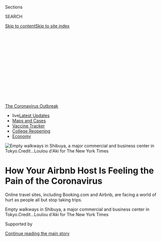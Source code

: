 <div id="app">

<div>

<div>

<div>

<div class="NYTAppHideMasthead css-ikk3s8 e1suatyy0">

<div class="section css-133zg39 e1suatyy2">

<div class="css-eph4ug er09x8g0">

<div class="css-6n7j50">

</div>

<span class="css-1dv1kvn">Sections</span>

<div class="css-10488qs">

<span class="css-1dv1kvn">SEARCH</span>

</div>

[Skip to content](#site-content)[Skip to site
index](#site-index)

</div>

<div class="css-10698na e1huz5gh0">

</div>

</div>

</div>

</div>

<div data-aria-hidden="false">

<div id="site-content" data-role="main">

<div>

<div class="css-1aor85t" style="opacity:0.000000001;z-index:-1;visibility:hidden">

<div class="css-1hqnpie">

<div class="css-epjblv">

<span class="css-17xtcya">[Technology](/section/technology)</span><span class="css-x15j1o">|</span><span class="css-fwqvlz">How
Your Airbnb Host Is Feeling the Pain of the
Coronavirus</span>

</div>

<div class="css-k008qs">

<div class="css-1iwv8en">

<span class="css-18z7m18"></span>

<div>

</div>

</div>

<span class="css-1n6z4y">https://nyti.ms/39ETpDX</span>

<div class="css-1705lsu">

<div class="css-4xjgmj">

<div class="css-4skfbu" data-role="toolbar" data-aria-label="Social Media Share buttons, Save button, and Comments Panel with current comment count" data-testid="share-tools">

  - 
  - 
  - 
  - 
    
    <div class="css-6n7j50">
    
    </div>

  - 

</div>

</div>

</div>

</div>

</div>

</div>

<div id="NYT_TOP_BANNER_REGION" class="css-11qgg8s">

<div>

<div id="styln-prism-menu-1592847958612" class="section interactive-content interactive-size-medium css-1du2ztb">

<div class="css-17ih8de interactive-body">

<div id="scroll-container" class="css-1gj85ro">

[<span class="styln-title-wrap"><span class="css-1pje3qr">The
Coronavirus</span><span class="css-1pje3qr">
Outbreak</span></span>](https://www.nytimes3xbfgragh.onion/news-event/coronavirus?action=click&pgtype=Article&state=default&region=TOP_BANNER&context=storylines_menu)

  - <span class="css-kqxiym" data-emphasize="true">live</span>[Latest
    Updates](https://www.nytimes3xbfgragh.onion/2020/08/03/world/coronavirus-covid-19.html?action=click&pgtype=Article&state=default&region=TOP_BANNER&context=storylines_menu)
  - [Maps and
    Cases](https://www.nytimes3xbfgragh.onion/interactive/2020/us/coronavirus-us-cases.html?action=click&pgtype=Article&state=default&region=TOP_BANNER&context=storylines_menu)
  - [Vaccine
    Tracker](https://www.nytimes3xbfgragh.onion/interactive/2020/science/coronavirus-vaccine-tracker.html?action=click&pgtype=Article&state=default&region=TOP_BANNER&context=storylines_menu)
  - [College
    Reopening](https://www.nytimes3xbfgragh.onion/2020/08/02/us/covid-college-reopening.html?action=click&pgtype=Article&state=default&region=TOP_BANNER&context=storylines_menu)
  - [Economy](https://www.nytimes3xbfgragh.onion/live/2020/08/03/business/stock-market-today-coronavirus?action=click&pgtype=Article&state=default&region=TOP_BANNER&context=storylines_menu)

</div>

</div>

</div>

</div>

</div>

<div id="fullBleedHeaderContent">

<div class="css-9fsmc8">

![<span class="css-16f3y1r e13ogyst0" data-aria-hidden="true">Empty
walkways in Shibuya, a major commercial and business center in
Tokyo.</span><span class="css-cnj6d5 e1z0qqy90" itemprop="copyrightHolder"><span class="css-1ly73wi e1tej78p0">Credit...</span><span><span>Loulou
d'Aki for The New York
Times</span></span></span>](https://static01.graylady3jvrrxbe.onion/images/2020/03/10/business/10airbnb/merlin_170301099_797a4ae7-489f-4af6-90c3-ae770228117a-articleLarge.jpg?quality=75&auto=webp&disable=upscale)

</div>

<div class="css-1pumfk">

<div class="css-1vkm6nb ehdk2mb0">

# How Your Airbnb Host Is Feeling the Pain of the Coronavirus

</div>

Online travel sites, including Booking.com and Airbnb, are facing a
world of hurt as people all but stop taking trips.

</div>

<div class="css-nwzfg5 e1gnum310">

<span class="css-1f9pvn2 technology">Empty walkways in Shibuya, a major
commercial and business center in
Tokyo.</span><span class="css-cnj6d5 e1z0qqy90" itemprop="copyrightHolder"><span class="css-1ly73wi e1tej78p0">Credit...</span><span><span>Loulou
d'Aki for The New York Times</span></span></span>

</div>

<div id="sponsor-wrapper" class="css-1hyfx7x">

<div id="sponsor-slug" class="css-19vbshk">

Supported by

</div>

[Continue reading the main
story](#after-sponsor)

<div id="sponsor" class="ad sponsor-wrapper" style="text-align:center;height:100%;display:block">

</div>

<div id="after-sponsor">

</div>

</div>

<div class="css-1wx1auc e1gnum311">

<div class="css-18e8msd">

<div class="css-vp77d3 epjyd6m0">

<div class="css-hus3qt ey68jwv0" data-aria-hidden="true">

[![Erin
Griffith](https://static01.graylady3jvrrxbe.onion/images/2019/06/18/reader-center/author-erin-griffith/author-erin-griffith-thumbLarge.png
"Erin Griffith")](https://www.nytimes3xbfgragh.onion/by/erin-griffith)

</div>

<div class="css-1baulvz">

By [<span class="css-1baulvz last-byline" itemprop="name">Erin
Griffith</span>](https://www.nytimes3xbfgragh.onion/by/erin-griffith)

</div>

</div>

  - 
    
    <div class="css-ld3wwf e16638kd2">
    
    March 10,
    2020
    
    </div>

  - 
    
    <div class="css-4xjgmj">
    
    <div class="css-d8bdto" data-role="toolbar" data-aria-label="Social Media Share buttons, Save button, and Comments Panel with current comment count" data-testid="share-tools">
    
      - 
      - 
      - 
      - 
        
        <div class="css-6n7j50">
        
        </div>
    
      - 
    
    </div>
    
    </div>

</div>

</div>

</div>

<div class="section meteredContent css-1r7ky0e" name="articleBody" itemprop="articleBody">

<div class="css-1fanzo5 StoryBodyCompanionColumn">

<div class="css-53u6y8">

SAN FRANCISCO — Livia De Felice, who owns two vacation rental properties
and manages four others across Italy, has seen all of her bookings for
March canceled, leaving her “extremely worried,” she said.

Austin Mao, who hosts 2,000 guests a month in his Las Vegas network of
mansions, has slashed prices on the properties by 10 percent and plans
to keep cutting as visitors dwindle.

And Tracey Northcott and her husband, who manage 12 vacation apartments
in Tokyo, said the occupancy rate had gone from 80 percent to zero since
January.

“I’ve got to keep paying my mortgage somehow,” said Ms. Northcott, who
employs three full-time and five part-time cleaners and administrators
and has started dipping into her retirement savings to pay the bills.

</div>

</div>

<div class="css-1fanzo5 StoryBodyCompanionColumn">

<div class="css-53u6y8">

Ms. De Felice, Mr. Mao and Ms. Northcott are part of a network of people
behind seven million rental listings on Airbnb, the home-sharing and
rental site, who are now feeling the brunt of the coronavirus fallout.
With travel screeching to a halt in many places to limit the outbreak’s
spread, the problems facing Airbnb and other online travel sites, such
as Booking.com and VRBO, have rapidly escalated.

</div>

</div>

<div class="css-79elbk" data-testid="photoviewer-wrapper">

<div class="css-z3e15g" data-testid="photoviewer-wrapper-hidden">

</div>

<div class="css-1a48zt4 ehw59r15" data-testid="photoviewer-children">

![<span class="css-16f3y1r e13ogyst0" data-aria-hidden="true">From left,
Ashley Thredgold and Tracey Northcott, who are Airbnb hosts in Tokyo,
said occupancy of their properties went from 80 percent to
zero.</span><span class="css-cnj6d5 e1z0qqy90" itemprop="copyrightHolder"><span class="css-1ly73wi e1tej78p0">Credit...</span><span>Loulou
d'Aki for The New York
Times</span></span>](https://static01.graylady3jvrrxbe.onion/images/2020/03/10/business/10airbnb1/merlin_170278044_cbeb127c-40c8-402d-8d03-bafd34e00dd2-articleLarge.jpg?quality=75&auto=webp&disable=upscale)

</div>

</div>

<div class="css-1fanzo5 StoryBodyCompanionColumn">

<div class="css-53u6y8">

The toll that the virus is taking on the $688 billion online travel
industry is shared by airlines and big hotel chains. But unlike the
Marriotts and Hiltons or [carriers like United and
JetBlue](https://www.nytimes3xbfgragh.onion/2020/03/05/business/coronavirus-airline-industry.html),
many online travel sites are underpinned by listings from individual
homeowners and smaller hotel operators, who typically have fewer
resources to withstand a prolonged slump.

The pain is already widespread. Booking.com, which has 6.3 million
listings for “alternative accommodations,” including apartments and
vacation homes, pulled its financial forecast on Monday. The company
said worsening conditions made it impossible to “reliably quantify” the
impact of the virus on its business, which also sells hotel stays and
plane tickets.

“The world has changed, and we have to adjust,” Glenn Fogel,
Booking.com’s chief executive, said in a recent interview, adding that
his company had also pulled back on advertising.

</div>

</div>

<div class="css-1fanzo5 StoryBodyCompanionColumn">

<div class="css-53u6y8">

Expedia Group, which owns VRBO, Hotels.com and more than a dozen other
travel sites, has said it expected a $30 million to $40 million hit to
operating profit in the first quarter. The company recently laid off 12
percent of its work force, or more than 3,000 employees, which it said
was part of a previously planned restructuring.

</div>

</div>

<div class="css-79elbk" data-testid="photoviewer-wrapper">

<div class="css-z3e15g" data-testid="photoviewer-wrapper-hidden">

</div>

<div class="css-1a48zt4 ehw59r15" data-testid="photoviewer-children">

<div class="css-1xdhyk6 erfvjey0">

<span class="css-1ly73wi e1tej78p0">Image</span>

<div class="css-zjzyr8">

<div data-testid="lazyimage-container" style="height:580px">

</div>

</div>

</div>

<span class="css-16f3y1r e13ogyst0" data-aria-hidden="true">Barry
Diller, Expedia’s chairman. The company expects a drop in operating
profit of $30 million to $40 million in the first
quarter. </span><span class="css-cnj6d5 e1z0qqy90" itemprop="copyrightHolder"><span class="css-1ly73wi e1tej78p0">Credit...</span><span>Harry
Eelman for The New York Times</span></span>

</div>

</div>

<div class="css-1fanzo5 StoryBodyCompanionColumn">

<div class="css-53u6y8">

“It truly is an unknown,” Barry Diller, Expedia’s chairman, said of the
coronavirus on an investor call last month. “All we’re trying to do is
separate what we absolutely believe is the effect of the virus from our
ongoing business, so we can prepare ourselves and make that ongoing
business as strong as possible when this thing is over.”

One of the hardest hit may be Airbnb, where millions of hosts have
listed their properties for short stays since the company was founded in
2008. (Airbnb takes a cut of their fee.) Over the years, Airbnb hosts
have become increasingly sophisticated, with mini-economies springing up
to cater to the hosts’ needs for cleaning and management of the
properties. Competitors like Booking.com followed by moving into rentals
of vacation
homes.

<div id="NYT_MAIN_CONTENT_1_REGION" class="css-9tf9ac">

<div>

<div id="styln-covid-updates-markets" class="section interactive-content interactive-size-medium css-1ftcdic">

<div class="css-17ih8de interactive-body">

<div id="styln-briefing-block">

<div class="briefing-block-header-section">

# [Latest Updates: Economy](https://www.nytimes3xbfgragh.onion/live/2020/08/03/business/stock-market-today-coronavirus?action=click&pgtype=Article&state=default&region=MAIN_CONTENT_1&context=storylines_live_updates)

</div>

<div class="briefing-block-lb-items">

<div class="briefing-block-update-time">

[11h
ago](https://www.nytimes3xbfgragh.onion/live/2020/08/03/business/stock-market-today-coronavirus?action=click&pgtype=Article&state=default&region=MAIN_CONTENT_1&context=storylines_live_updates#the-chicago-fed-president-says-its-up-to-congress-to-save-the-economy)

</div>

<div>

[The Chicago Fed president says it’s up to Congress to save the
economy.](https://www.nytimes3xbfgragh.onion/live/2020/08/03/business/stock-market-today-coronavirus?action=click&pgtype=Article&state=default&region=MAIN_CONTENT_1&context=storylines_live_updates#the-chicago-fed-president-says-its-up-to-congress-to-save-the-economy)

</div>

<div class="briefing-block-update-time">

[11h
ago](https://www.nytimes3xbfgragh.onion/live/2020/08/03/business/stock-market-today-coronavirus?action=click&pgtype=Article&state=default&region=MAIN_CONTENT_1&context=storylines_live_updates#faa-says-boeing-has-effectively-mitigated-defects-in-the-737-max)

</div>

<div>

[F.A.A. says Boeing has ‘effectively mitigated’ defects in the 737
Max.](https://www.nytimes3xbfgragh.onion/live/2020/08/03/business/stock-market-today-coronavirus?action=click&pgtype=Article&state=default&region=MAIN_CONTENT_1&context=storylines_live_updates#faa-says-boeing-has-effectively-mitigated-defects-in-the-737-max)

</div>

<div class="briefing-block-update-time">

[14h
ago](https://www.nytimes3xbfgragh.onion/live/2020/08/03/business/stock-market-today-coronavirus?action=click&pgtype=Article&state=default&region=MAIN_CONTENT_1&context=storylines_live_updates#small-businesses-got-emergency-loans-but-not-what-they-expected)

</div>

<div>

[Small businesses got emergency loans, but not what they
expected.](https://www.nytimes3xbfgragh.onion/live/2020/08/03/business/stock-market-today-coronavirus?action=click&pgtype=Article&state=default&region=MAIN_CONTENT_1&context=storylines_live_updates#small-businesses-got-emergency-loans-but-not-what-they-expected)

</div>

</div>

<div class="briefing-block-footer">

<div class="briefing-block-footer-meta">

[See more
updates](https://www.nytimes3xbfgragh.onion/live/2020/08/03/business/stock-market-today-coronavirus?action=click&pgtype=Article&state=default&region=MAIN_CONTENT_1&context=storylines_live_updates)

</div>

<div class="briefing-block-briefinglinks">

<span>More live coverage:</span>
[Global](https://www.nytimes3xbfgragh.onion/2020/08/03/world/coronavirus-covid-19.html?action=click&pgtype=Article&state=default&region=MAIN_CONTENT_1&context=storylines_live_updates)

</div>

</div>

</div>

</div>

</div>

</div>

</div>

Now Airbnb finds itself on strategically tricky ground.

The San Francisco company, valued at $31 billion by private investors,
said in September that it [planned to go public this
year](https://www.nytimes3xbfgragh.onion/2019/09/19/technology/airbnb-ipo-2020.html)
— even though the initial public offering market for high-profile,
money-losing start-ups [has been
rocky](https://www.nytimes3xbfgragh.onion/2019/09/26/business/tech-ipo-market.html).
Airbnb has indicated that it planned to go public via an unusual method
known as a direct listing, where no new shares are sold. And it is under
pressure to complete a listing this year because some of its current and
former employees’ shares in the company [will otherwise
expire](https://www.nytimes3xbfgragh.onion/2019/09/20/technology/airbnb-employees-ipo-payouts.html).

The offering may now be in question. Nick Papas, an Airbnb spokesman,
would only refer to the company’s previous announcement that it planned
to go public this year. But stock market volatility and a big blow to
business from the virus may make it unthinkable for any company to go
public soon.

Last week, Brian Chesky, [Airbnb’s chief
executive](https://www.nytimes3xbfgragh.onion/2014/10/12/business/brian-chesky-of-airbnb-on-scratching-the-itch-to-create.html),
sent an email to employees outlining the company’s response to the
virus. In the message, he said Airbnb would grant some refunds to
customers and establish a $10 million fund to support Chinese rental
operators while tourism to the country, where the outbreak started, has
halted.

</div>

</div>

<div class="css-1fanzo5 StoryBodyCompanionColumn">

<div class="css-53u6y8">

“Airbnb was born during a global crisis,” Mr. Chesky wrote, referring to
the [2008 financial
crisis](https://www.nytimes3xbfgragh.onion/2008/09/19/news/19iht-19oxan-CRISIS.16311607.html)
and without mentioning the company’s I.P.O. plans. “It didn’t stop us
then, and it won’t stop us
now.”

</div>

</div>

<div class="css-79elbk" data-testid="photoviewer-wrapper">

<div class="css-z3e15g" data-testid="photoviewer-wrapper-hidden">

</div>

<div class="css-1a48zt4 ehw59r15" data-testid="photoviewer-children">

<div class="css-1xdhyk6 erfvjey0">

<span class="css-1ly73wi e1tej78p0">Image</span>

<div class="css-zjzyr8">

<div data-testid="lazyimage-container" style="height:257.77777777777777px">

</div>

</div>

</div>

<span class="css-16f3y1r e13ogyst0" data-aria-hidden="true">“Airbnb was
born during a global crisis,” Brian Chesky, the company’s chief
executive, said in a memo to employees last
week.</span><span class="css-cnj6d5 e1z0qqy90" itemprop="copyrightHolder"><span class="css-1ly73wi e1tej78p0">Credit...</span><span>Jeenah
Moon for The New York Times</span></span>

</div>

</div>

<div class="css-1fanzo5 StoryBodyCompanionColumn">

<div class="css-53u6y8">

Airbnb faces other coronavirus fallout, including a sponsorship of the
Tokyo Olympics this summer that may be in peril [if the event is
canceled](https://www.nytimes3xbfgragh.onion/2020/03/05/sports/olympics/coronavirus-tokyo.html).
The International Olympic Committee has said it is fully committed to
holding the games, and will follow the advice of the World Health
Organization.

Most of all, Airbnb is dealing with a potential decline in revenue
because travelers are canceling stays with their hosts.

Jasper Ribbers, who runs a company called Get Paid for Your Pad in
Sofia, Bulgaria, that provides coaching for Airbnb hosts, has advised
those in regions affected by the virus to reduce nightly prices, cut
costs and seek alternative uses for their spaces, like finding long-term
renters.

“Some hosts are doing events or letting local artists use the apartments
for photo shoots,” he said.

Mr. Mao, the Airbnb host in Las Vegas, began cutting prices on his
properties last month and said he would continue doing so as bookings
slowed. Each of his homes had been bringing around $10,000 a month, with
fixed costs of just $3,500. While he saw only a slight dip in bookings
in early March, he said, he expects that to deepen as fear of the
coronavirus intensifies.

</div>

</div>

<div class="css-1fanzo5 StoryBodyCompanionColumn">

<div class="css-53u6y8">

Mr. Mao said he also had stopped work at a construction business he
runs, where he employs 10 people who renovate homes for renting.

“I believe this is a harbinger of the next great recession, so I think
it’s risky to expand,” he
said.

</div>

</div>

<div class="css-79elbk" data-testid="photoviewer-wrapper">

<div class="css-z3e15g" data-testid="photoviewer-wrapper-hidden">

</div>

<div class="css-1a48zt4 ehw59r15" data-testid="photoviewer-children">

<div class="css-1xdhyk6 erfvjey0">

<span class="css-1ly73wi e1tej78p0">Image</span>

<div class="css-zjzyr8">

<div data-testid="lazyimage-container" style="height:483.33333333333326px">

</div>

</div>

</div>

<span class="css-16f3y1r e13ogyst0" data-aria-hidden="true">Airbnb
headquarters in San
Francisco.</span><span class="css-cnj6d5 e1z0qqy90" itemprop="copyrightHolder"><span class="css-1ly73wi e1tej78p0">Credit...</span><span>Jason
Henry for The New York Times</span></span>

</div>

</div>

<div class="css-1fanzo5 StoryBodyCompanionColumn">

<div class="css-53u6y8">

In Tokyo, Ms. Northcott, who has been an Airbnb host for eight years,
said she had been trying to find other work for her cleaners, who are
paid by the job. Her business, Tokyo Family Stays, lost around $2,000
worth of bookings in January, $10,000 in February, $25,000 so far in
March and $40,000 for April, which is normally the biggest month of the
year.

If the virus spreads, she and her husband may try to find corporate
jobs, she said.

“It seems that it is always the small businesses who are left to figure
things out for themselves,” she said.

Mr. Papas declined to disclose details on the costs of Airbnb’s
virus-related cancellations. The company has let people traveling to and
from China, South Korea and parts of Italy cancel their bookings with
full refunds. It said it was individually evaluating other situations,
including people whose flights were canceled or who were restricted from
traveling.

On Tuesday, Airbnb announced a program called More Flexible
Reservations, which will allow hosts to more easily offer refunds to
guests. Service fees on trips booked now through June 1 that do not fall
under the company’s extenuating-circumstances policy will also be
refundable with travel coupons for a future journey.

</div>

</div>

<div class="css-1fanzo5 StoryBodyCompanionColumn">

<div class="css-53u6y8">

Some customers who booked trips before the new program took effect are
unhappy. Dr. Peter Shields, a cancer researcher at Ohio State
University, booked a two-week trip to Japan for this month with nearly
$10,000 of reservations at two Airbnbs for his family. After the
outbreak worsened and his employer restricted foreign travel, he
canceled.

But because Japan does not fall under Airbnb’s extenuating-circumstances
policy, Dr. Shields struggled to secure refunds. He tussled with
Airbnb’s customer support, emailed Mr. Chesky directly and filed a
Better Business Bureau complaint. He was eventually refunded for one
reservation and 70 percent of the other — but was then told that the
first one had been done by mistake.

“The answer I’m getting is: You’re out of luck,” he said.

Airbnb said 60 percent of its reservations had policies that allowed for
half or full refunds. It added of Dr. Shields, “We apologize for this
error and have taken action to address this matter and help ensure these
kinds of issues don’t happen again in the future.”

In his memo to employees, Mr. Chesky tried to stay optimistic.

“Travel always bounces back,” he wrote. “It is one of the most resilient
industries in the world.”

</div>

</div>

<div>

</div>

</div>

<div>

</div>

<div>

</div>

<div>

</div>

<div>

<div id="bottom-wrapper" class="css-1ede5it">

<div id="bottom-slug" class="css-l9onyx">

Advertisement

</div>

[Continue reading the main
story](#after-bottom)

<div id="bottom" class="ad bottom-wrapper" style="text-align:center;height:100%;display:block;min-height:90px">

</div>

<div id="after-bottom">

</div>

</div>

</div>

</div>

</div>

## Site Index

<div>

</div>

## Site Information Navigation

  - [© <span>2020</span> <span>The New York Times
    Company</span>](https://help.nytimes3xbfgragh.onion/hc/en-us/articles/115014792127-Copyright-notice)

<!-- end list -->

  - [NYTCo](https://www.nytco.com/)
  - [Contact
    Us](https://help.nytimes3xbfgragh.onion/hc/en-us/articles/115015385887-Contact-Us)
  - [Work with us](https://www.nytco.com/careers/)
  - [Advertise](https://nytmediakit.com/)
  - [T Brand Studio](http://www.tbrandstudio.com/)
  - [Your Ad
    Choices](https://www.nytimes3xbfgragh.onion/privacy/cookie-policy#how-do-i-manage-trackers)
  - [Privacy](https://www.nytimes3xbfgragh.onion/privacy)
  - [Terms of
    Service](https://help.nytimes3xbfgragh.onion/hc/en-us/articles/115014893428-Terms-of-service)
  - [Terms of
    Sale](https://help.nytimes3xbfgragh.onion/hc/en-us/articles/115014893968-Terms-of-sale)
  - [Site
    Map](https://spiderbites.nytimes3xbfgragh.onion)
  - [Help](https://help.nytimes3xbfgragh.onion/hc/en-us)
  - [Subscriptions](https://www.nytimes3xbfgragh.onion/subscription?campaignId=37WXW)

</div>

</div>

</div>

</div>
